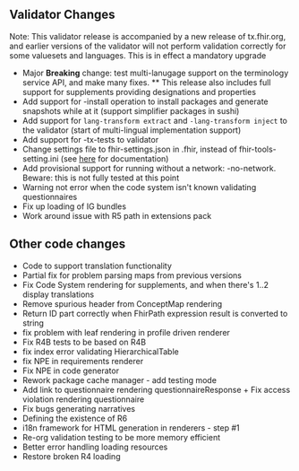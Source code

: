 ## Validator Changes

Note: This validator release is accompanied by a new release of tx.fhir.org, and earlier versions 
of the validator will not perform validation correctly for some valuesets and languages. This is 
in effect a mandatory upgrade

* Major **Breaking** change: test multi-lanugage support on the terminology service API, and make many fixes.
** This release also includes full support for supplements providing designations and properties
* Add support for -install operation to install packages and generate snapshots while at it (support simplifier packages in sushi)
* Add support for ```lang-transform extract``` and ```-lang-transform inject``` to the validator (start of multi-lingual implementation support)
* Add support for -tx-tests to validator
* Change settings file to fhir-settings.json in .fhir, instead of fhir-tools-setting.ini (see [here](https://confluence.hl7.org/display/FHIR/Using+fhir-settings.json) for documentation)
* Add provisional support for running without a network: -no-network. Beware: this is not fully tested at this point
* Warning not error when the code system isn't known validating questionnaires
* Fix up loading of IG bundles
* Work around issue with R5 path in extensions pack

## Other code changes

* Code to support translation functionality
* Partial fix for problem parsing maps from previous versions
* Fix Code System rendering for supplements, and when there's 1..2 display translations
* Remove spurious header from ConceptMap rendering
* Return ID part correctly when FhirPath expression result is converted to string
* fix problem with leaf rendering in profile driven renderer
* Fix R4B tests to be based on R4B
* fix index error validating HierarchicalTable
* fix NPE in requirements renderer
* Fix NPE in code generator
* Rework package cache manager - add testing mode
* Add link to questionnaire rendering questionnaireResponse + Fix access violation rendering questionnaire
* Fix bugs generating narratives
* Defining the existence of R6
* i18n framework for HTML generation in renderers - step #1
* Re-org validation testing to be more memory efficient
* Better error handling loading resources
* Restore broken R4 loading
